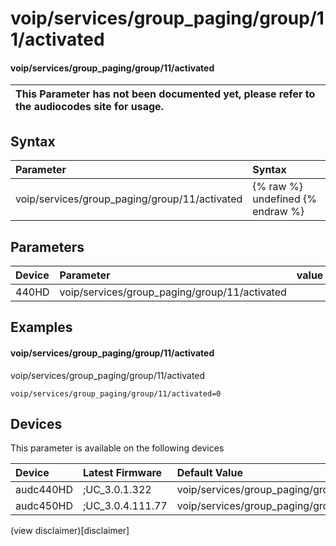 ﻿---
description: voip/services/group_paging/group/11/activated
search: false
---

# voip/services/group_paging/group/11/activated

#### voip/services/group_paging/group/11/activated


| This Parameter has not been documented yet, please refer to the audiocodes site for usage.  |
| :--- |

## Syntax
| Parameter | Syntax |
| :--- | :--- |
|voip/services/group_paging/group/11/activated | {% raw %} undefined {% endraw %} |

## Parameters
|Device|Parameter|value|Description|
|:---|:---|:---|:---|
| 440HD | voip/services/group_paging/group/11/activated |  |  |

## Examples
#### voip/services/group_paging/group/11/activated

voip/services/group_paging/group/11/activated

```
voip/services/group_paging/group/11/activated=0
```

## Devices
This parameter is available on the following devices

| Device | Latest Firmware | Default Value |
|:---|:---|:---|
| audc440HD | ;UC_3.0.1.322 | voip/services/group_paging/group/11/activated=0 
| audc450HD | ;UC_3.0.4.111.77 | voip/services/group_paging/group/11/activated=0 

(view disclaimer)[disclaimer]
